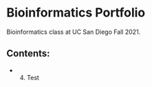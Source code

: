 # Bioinformatics Portfolio

Bioinformatics class at UC San Diego Fall 2021.

## Contents:

- 04. Test
